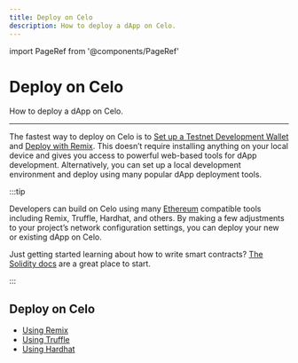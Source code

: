 ```yaml
---
title: Deploy on Celo
description: How to deploy a dApp on Celo.
---
```


import PageRef from '@components/PageRef'

# Deploy on Celo

How to deploy a dApp on Celo.

---

The fastest way to deploy on Celo is to [Set up a Testnet Development Wallet](/developer/setup/wallet) and [Deploy with Remix](/developer/deploy/remix). This doesn’t require installing anything on your local device and gives you access to powerful web-based tools for dApp development. Alternatively, you can set up a local development environment and deploy using many popular dApp deployment tools.

:::tip

Developers can build on Celo using many [Ethereum](https://ethereum.org/en/) compatible tools including Remix, Truffle, Hardhat, and others. By making a few adjustments to your project’s network configuration settings, you can deploy your new or existing dApp on Celo.

Just getting started learning about how to write smart contracts? [The Solidity docs](https://docs.soliditylang.org/en/latest/introduction-to-smart-contracts.html) are a great place to start.

:::

## Deploy on Celo

- [Using Remix](/developer/deploy/remix)
- [Using Truffle](/developer/deploy/truffle)
- [Using Hardhat](/developer/deploy/hardhat)
